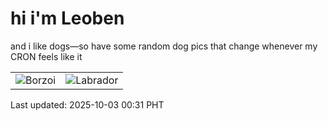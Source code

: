 # hi i'm Leoben

and i like dogs—so have some random dog pics that change whenever my CRON feels like it

|  |  |
|--------|----------|
| ![Borzoi](https://random-dog-vercel.vercel.app/api/random-borzoi?v=1759422660) | ![Labrador](https://random-dog-vercel.vercel.app/api/random-labrador?v=1759422660) |

Last updated: 2025-10-03 00:31 PHT
